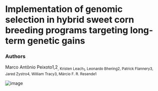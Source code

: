 # Implementation of genomic selection in hybrid sweet corn breeding programs targeting long-term genetic gains

### Authors
Marco Antônio Peixoto</sub>1,2<sub>, Kristen Leach<sub>1</sub>, Leonardo Bhering2, Patrick Flannery3, Jared Zystro4, William Tracy3, Márcio F. R. Resende1


![image](https://user-images.githubusercontent.com/59318360/177633208-152de0c7-6e41-4b83-b1f9-d4292ff0d7a9.png)

